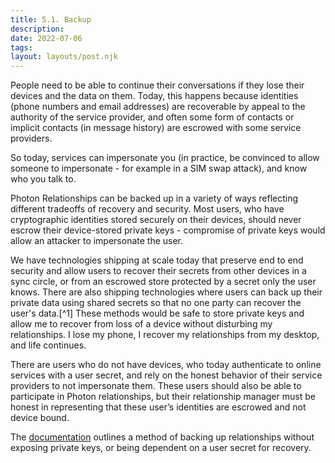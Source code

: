 ```yaml
---
title: 5.1. Backup
description: 
date: 2022-07-06
tags:
layout: layouts/post.njk
---
```

People need to be able to continue their conversations if they lose their devices and the data on them. Today, this happens because identities (phone numbers and email addresses) are recoverable by appeal to the authority of the service provider, and often some form of contacts or implicit contacts (in message history) are escrowed with some service providers.

So today, services can impersonate you (in practice, be convinced to allow someone to impersonate - for example in a SIM swap attack), and know who you talk to.

Photon Relationships can be backed up in a variety of ways reflecting different tradeoffs of recovery and security. Most users, who have cryptographic identities stored securely on their devices, should never escrow their device-stored private keys - compromise of private keys would allow an attacker to impersonate the user.

We have technologies shipping at scale today that preserve end to end security and allow users to recover their secrets from other devices in a sync circle, or from an escrowed store protected by a secret only the user knows. There are also shipping technologies where users can back up their private data using shared secrets so that no one party can recover the user's data.[^1] These methods would be safe to store private keys and allow me to recover from loss of a device without disturbing my relationships. I lose my phone, I recover my relationships from my desktop, and life continues.

There are users who do not have devices, who today authenticate to online services with a user secret, and rely on the honest behavior of their service providers to not impersonate them. These users should also be able to participate in Photon relationships, but their relationship manager must be honest in representing that these user’s identities are escrowed and not device bound.

The [documentation](docs/recovery.html) outlines a method of backing up relationships without exposing private keys, or being dependent on a user secret for recovery.